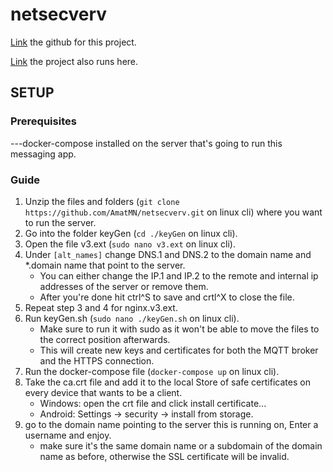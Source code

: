 # netsecverv

[Link](https://github.com/AmatMN/netsecverv.git)
the github for this project.

[Link](https://chat.amatshome.com)
the project also runs here.

## SETUP

### Prerequisites
---docker-compose installed on the server that's going to run this messaging app.

### Guide
1. Unzip the files and folders (`git clone https://github.com/AmatMN/netsecverv.git` on linux cli) where you want to run the server.
2. Go into the folder keyGen (`cd ./keyGen` on linux cli).
3. Open the file v3.ext (`sudo nano v3.ext` on linux cli).
4. Under `[alt_names]` change DNS.1 and DNS.2 to the domain name and *.domain name that point to the server.
    * You can either change the IP.1 and IP.2 to the remote and internal ip addresses of the server or remove them.
    * After you're done hit ctrl^S to save and crtl^X to close the file.
5. Repeat step 3 and 4 for nginx.v3.ext.
6. Run keyGen.sh (`sudo nano ./keyGen.sh` on linux cli).
    * Make sure to run it with sudo as it won't be able to move the files to the correct position afterwards.
    * This will create new keys and certificates for both the MQTT broker and the HTTPS connection.
7. Run the docker-compose file (`docker-compose up` on linux cli).
8. Take the ca.crt file and add it to the local Store of safe certificates on every device that wants to be a client.
    * Windows: open the crt file and click install certificate...
    * Android: Settings -> security -> install from storage. 
9. go to the domain name pointing to the server this is running on, Enter a username and enjoy.
    * make sure it's the same domain name or a subdomain of the domain name as before, otherwise the SSL certificate will be invalid.


